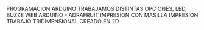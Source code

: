 PROGRAMACION ARDUINO
TRABAJAMOS DISTINTAS OPCIONES, LED, BUZZE
WEB ARDUINO - ADRAFRUIT
IMPRESION CON MASILLA
IMPRESIÓN TRABAJO TRIDIMENSIONAL CREADO EN 2D
